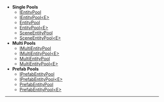 - **Single Pools**
    - [IEntityPool](IEntityPool.md) <!-- + -->
    - [IEntityPool&lt;E&gt;](IEntityPool%601.md) <!-- + -->
    - [EntityPool](EntityPool.md) <!-- + -->
    - [EntityPool&lt;E&gt;](EntityPool%601.md) <!-- + -->
    - [SceneEntityPool](SceneEntityPool.md) <!-- + -->
    - [SceneEntityPool&lt;E&gt;](SceneEntityPool%601.md)  <!-- + -->
- **Multi Pools**
    - [IMultiEntityPool](IMultiEntityPool.md)
    - [IMultiEntityPool&lt;E&gt;](IMultiEntityPool%601.md)
    - [MultiEntityPool](MultiEntityPool.md)
    - [MultiEntityPool&lt;E&gt;](MultiEntityPool%601.md)
- **Prefab Pools**
    - [IPrefabEntityPool](IPrefabEntityPool.md)
    - [IPrefabEntityPool&lt;E&gt;](IPrefabEntityPool%601.md)
    - [PrefabEntityPool](PrefabEntityPool.md)
    - [PrefabEntityPool&lt;E&gt;](PrefabEntityPool%601.md)




---
